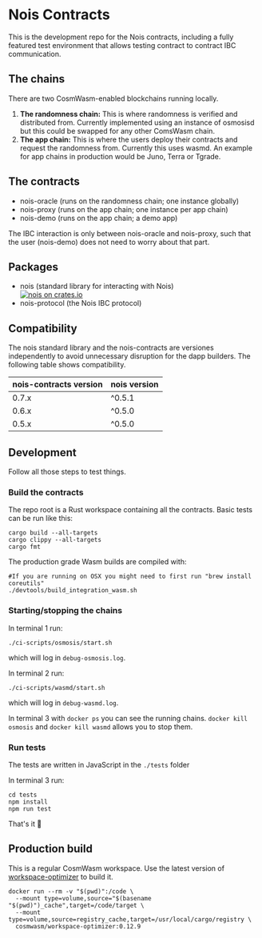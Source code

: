 # Nois Contracts

This is the development repo for the Nois contracts, including a fully featured test environment
that allows testing contract to contract IBC communication.

## The chains

There are two CosmWasm-enabled blockchains running locally.

1. **The randomness chain:** This is where randomness is verified and distributed from.
   Currently implemented using an instance of osmosisd but this could be swapped for any
   other ComsWasm chain.
2. **The app chain:** This is where the users deploy their contracts and request the
   randomness from. Currently this uses wasmd. An example for app chains in production would
   be Juno, Terra or Tgrade.

## The contracts

- nois-oracle (runs on the randomness chain; one instance globally)
- nois-proxy (runs on the app chain; one instance per app chain)
- nois-demo (runs on the app chain; a demo app)

The IBC interaction is only between nois-oracle and nois-proxy, such that
the user (nois-demo) does not need to worry about that part.

## Packages

- nois (standard library for interacting with Nois)<br />
  [![nois on crates.io](https://img.shields.io/crates/v/nois.svg)](https://crates.io/crates/nois)
- nois-protocol (the Nois IBC protocol)

## Compatibility

The nois standard library and the nois-contracts are versiones independently to avoid
unnecessary disruption for the dapp builders. The following table shows compatibility.

| nois-contracts version | nois version |
| ---------------------- | ------------ |
| 0.7.x                  | ^0.5.1       |
| 0.6.x                  | ^0.5.0       |
| 0.5.x                  | ^0.5.0       |

## Development

Follow all those steps to test things.

### Build the contracts

The repo root is a Rust workspace containing all the contracts.
Basic tests can be run like this:

```
cargo build --all-targets
cargo clippy --all-targets
cargo fmt
```

The production grade Wasm builds are compiled with:

```
#If you are running on OSX you might need to first run "brew install coreutils"
./devtools/build_integration_wasm.sh
```

### Starting/stopping the chains

In terminal 1 run:

```
./ci-scripts/osmosis/start.sh
```

which will log in `debug-osmosis.log`.

In terminal 2 run:

```
./ci-scripts/wasmd/start.sh
```

which will log in `debug-wasmd.log`.

In terminal 3 with `docker ps` you can see the running chains. `docker kill osmosis` and `docker kill wasmd` allows you to stop them.

### Run tests

The tests are written in JavaScript in the `./tests` folder

In terminal 3 run:

```
cd tests
npm install
npm run test
```

That's it 🎉

## Production build

This is a regular CosmWasm workspace. Use the latest version of [workspace-optimizer](https://github.com/CosmWasm/rust-optimizer)
to build it.

```
docker run --rm -v "$(pwd)":/code \
  --mount type=volume,source="$(basename "$(pwd)")_cache",target=/code/target \
  --mount type=volume,source=registry_cache,target=/usr/local/cargo/registry \
  cosmwasm/workspace-optimizer:0.12.9
```
